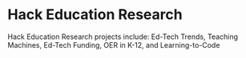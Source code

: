 Hack Education Research
===============

Hack Education Research projects include:
Ed-Tech Trends, Teaching Machines, Ed-Tech Funding, OER in K-12, and Learning-to-Code
